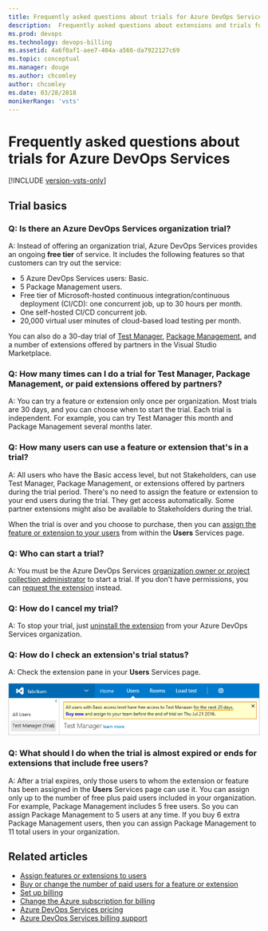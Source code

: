 ```yaml
---
title: Frequently asked questions about trials for Azure DevOps Services
description:  Frequently asked questions about extensions and trials for Azure DevOps Services, including number of allowed users, get status, and how to cancel 
ms.prod: devops
ms.technology: devops-billing
ms.assetid: 4a6f0af1-aee7-404a-a566-da7922127c69
ms.topic: conceptual
ms.manager: douge
ms.author: chcomley
author: chcomley
ms.date: 03/28/2018
monikerRange: 'vsts'
---
```



# Frequently asked questions about trials for Azure DevOps Services  

[!INCLUDE [version-vsts-only](../../_shared/version-vsts-only.md)]

<a name="organization-trial"></a>

## Trial basics 

### Q: Is there an Azure DevOps Services organization trial? 

A: Instead of offering an organization trial, Azure DevOps Services provides an ongoing **free tier** of service. It includes the following features so that customers can try out the service: 
* 5 Azure DevOps Services users: Basic.
* 5 Package Management users. 
* Free tier of Microsoft-hosted continuous integration/continuous deployment (CI/CD): one concurrent job, up to 30 hours per month. 
* One self-hosted CI/CD concurrent job. 
* 20,000 virtual user minutes of cloud-based load testing per month.  

You can also do a 30-day trial of [Test Manager](https://marketplace.visualstudio.com/items/ms.vss-testmanager-web), [Package Management](https://marketplace.visualstudio.com/items?itemName=ms.feed), and a number of extensions offered by 
partners in the Visual Studio Marketplace. 

### Q: How many times can I do a trial for Test Manager, Package Management, or paid extensions offered by partners? 

A:  You can try a feature or extension only once per organization. Most trials are 30 days, and you can choose when to start the trial. Each trial is independent. For example, you can try Test Manager this month and Package Management several months later.

### Q: How many users can use a feature or extension that's in a trial?

A:  All users who have the Basic access level, but not Stakeholders, can use Test Manager, Package Management, or extensions offered by partners during the trial period. There's no need to assign the feature or extension to your end users during the trial. They get access automatically. Some partner extensions might also be available to Stakeholders during the trial.

When the trial is over and you choose to purchase, then you can [assign the feature or extension to your users](../../marketplace/assign-paid-extensions.md) from within the **Users** Services page. 

### Q: Who can start a trial?

A: You must be the Azure DevOps Services [organization owner or project collection administrator](vsts-billing-faq.md#find-owner) to start a trial. If you don't have permissions, you can [request the extension](../../marketplace/request-vsts-extension.md) instead.

### Q: How do I cancel my trial?

A: To stop your trial, just [uninstall the extension](../../marketplace/uninstall-disable-vsts-extensions.md) from your Azure DevOps Services organization.

<a name="check-trial"></a>

### Q: How do I check an extension's trial status?

A: Check the extension pane in your **Users** Services page.

![Check extension trial](_img/try-additional-features/check-extension-trial-updated-ui.png)

### Q:	What should I do when the trial is almost expired or ends for extensions that include free users?

A: After a trial expires, only those users to whom the extension or feature has been assigned in the **Users** Services page can use it. You can assign only up to the number of free plus paid users included in your organization. For example, Package Management includes 5 free users. So you can assign Package Management to 5 users at any time. If you buy 6 extra Package Management users, then you can assign Package Management to 11 total users in your organization.

## Related articles

- [Assign features or extensions to users](../../marketplace/assign-paid-extensions.md)
- [Buy or change the number of paid users for a feature or extension](../billing/change-number-paid-extension-users.md)
- [Set up billing](set-up-billing-for-your-organization-vs.md)
- [Change the Azure subscription for billing](change-azure-subscription.md)
- [Azure DevOps Services pricing](https://azure.microsoft.com/pricing/details/visual-studio-team-services/)
- [Azure DevOps Services billing support](https://azure.microsoft.com/support/devops/)